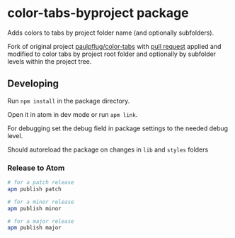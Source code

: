 # color-tabs-byproject package

Adds colors to tabs by project folder name (and optionally subfolders).

Fork of original project [paulpflug/color-tabs](https://github.com/paulpflug/color-tabs)
with [pull request](https://github.com/paulpflug/color-tabs/pull/25)
applied and modified to color tabs by project root folder and optionally
by subfolder levels within the project tree.

## Developing

Run `npm install` in the package directory.

Open it in atom in dev mode or run `apm link`.

For debugging set the debug field in package settings to the needed debug level.

Should autoreload the package on changes in `lib` and `styles` folders

### Release to Atom
```bash
# for a patch release
apm publish patch

# for a minor release
apm publish minor

# for a major release
apm publish major
```
